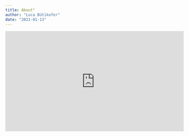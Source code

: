 ```yaml
---
title: About"
author: "Luca Bütikofer"
date: "2021-01-13"
---
```




<iframe width="560" height="315" src="https://www.youtube.com/embed/xVQuKewI-3M?si=dqjfFXFqsoCjY1wT" title="YouTube video player" frameborder="0" allow="accelerometer; autoplay; clipboard-write; encrypted-media; gyroscope; picture-in-picture; web-share" allowfullscreen></iframe>